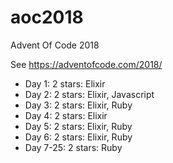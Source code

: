 # aoc2018
Advent Of Code 2018

See https://adventofcode.com/2018/

* Day 1: 2 stars: Elixir
* Day 2: 2 stars: Elixir, Javascript
* Day 3: 2 stars: Elixir, Ruby
* Day 4: 2 stars: Elixir
* Day 5: 2 stars: Elixir, Ruby
* Day 6: 2 stars: Elixir, Ruby
* Day 7-25: 2 stars: Ruby
